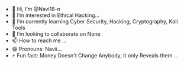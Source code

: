 - 👋 Hi, I’m @Navi18-n
- 👀 I’m interested in Ethical Hacking...
- 🌱 I’m currently learning Cyber Security, Hacking, Cryptography, Kali Tools
- 💞️ I’m looking to collaborate on None 
- 📫 How to reach me ...
- 😄 Pronouns: Navii...
- ⚡ Fun fact: Money Doesn't Change Anybody, It only Reveals them ...

<!---
Navi18-n/Navi18-n is a ✨ special ✨ repository because its `README.md` (this file) appears on your GitHub profile.
You can click the Preview link to take a look at your changes.
--->
